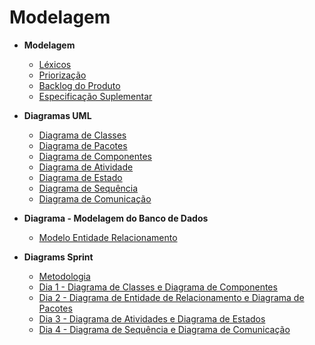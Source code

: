 # Modelagem

- **Modelagem**
  - [Léxicos](Modeling/Lexico.md)
  - [Priorização](Modeling/Priorizacao.md)
  - [Backlog do Produto](Modeling/Backlog.md)
  - [Especificação Suplementar](Modeling/EspecificacaoSuplementar.md)

- **Diagramas UML**
  - [Diagrama de Classes](Modeling/Diagrams/Classes.md)
  - [Diagrama de Pacotes](Modeling/Diagrams/Pacotes.md)
  - [Diagrama de Componentes](Modeling/Diagrams/Componentes.md)
  - [Diagrama de Atividade](Modeling/Diagrams/Atividades.md)
  - [Diagrama de Estado](Modeling/Diagrams/Estado.md)
  - [Diagrama de Sequência](Modeling/Diagrams/Sequencia.md)
  - [Diagrama de Comunicação](Modeling/Diagrams/Comunicacao.md)

- **Diagrama - Modelagem do Banco de Dados**
  - [Modelo Entidade Relacionamento](Modeling/Diagrams/EntidadeRelacionamento.md)

- **Diagrams Sprint**
  - [Metodologia](Modeling/Diagrams/Diagrams.md) 
  - [Dia 1 - Diagrama de Classes e Diagrama de Componentes](Modeling/Diagrams/dias/dia1.md)
  - [Dia 2 - Diagrama de Entidade de Relacionamento e Diagrama de Pacotes](Modeling/Diagrams/dias/dia2.md)
  - [Dia 3 - Diagrama de Atividades e Diagrama de Estados](Modeling/Diagrams/dias/dia3.md)
  - [Dia 4 - Diagrama de Sequência e Diagrama de Comunicação](Modeling/Diagrams/dias/dia4.md) 

  



